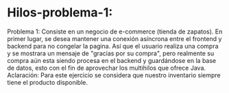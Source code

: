 # Hilos-problema-1:
Problema 1: Consiste en un negocio de e-commerce (tienda de zapatos). En primer lugar, se desea mantener una conexión asíncrona entre el frontend y backend para no congelar la pagina. Así que el usuario realiza una compra y se mostrara un mensaje de "gracias por su compra", pero realmente su compra aún esta siendo procesa en el backend y guardándose en la base de datos, esto con el fin de aprovechar los multihilos que ofrece Java. Aclaración: Para este ejercicio se considera que nuestro inventario siempre tiene el producto disponible.
